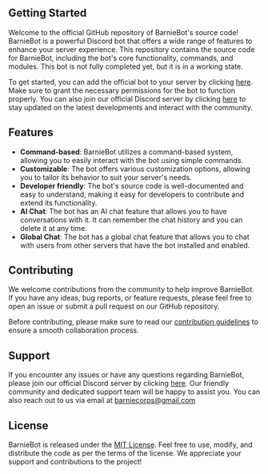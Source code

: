 ## Getting Started

Welcome to the official GitHub repository of BarnieBot's source code! BarnieBot is a powerful Discord bot that offers a wide range of features to enhance your server experience. This repository contains the source code for BarnieBot, including the bot's core functionality, commands, and modules. This bot is not fully completed yet, but it is in a working state.

To get started, you can add the official bot to your server by clicking [here](https://discord.com/api/oauth2/authorize?client_id=900723711840251924&permissions=8&scope=bot%20applications.commands). Make sure to grant the necessary permissions for the bot to function properly. You can also join our official Discord server by clicking [here](https://discord.gg/z5NwZqJs7k) to stay updated on the latest developments and interact with the community.

## Features

- **Command-based**: BarnieBot utilizes a command-based system, allowing you to easily interact with the bot using simple commands.
- **Customizable**: The bot offers various customization options, allowing you to tailor its behavior to suit your server's needs.
- **Developer friendly**: The bot's source code is well-documented and easy to understand, making it easy for developers to contribute and extend its functionality.
- **AI Chat**: The bot has an AI chat feature that allows you to have conversations with it. It can remember the chat history and you can delete it at any time.
- **Global Chat**: The bot has a global chat feature that allows you to chat with users from other servers that have the bot installed and enabled.

## Contributing

We welcome contributions from the community to help improve BarnieBot. If you have any ideas, bug reports, or feature requests, please feel free to open an issue or submit a pull request on our GitHub repository.

Before contributing, please make sure to read our [contribution guidelines](CONTRIBUTING.md) to ensure a smooth collaboration process.

## Support

If you encounter any issues or have any questions regarding BarnieBot, please join our official Discord server by clicking [here](https://discord.gg/z5NwZqJs7k). Our friendly community and dedicated support team will be happy to assist you. You can also reach out to us via email at barniecorps@gmail.com

## License

BarnieBot is released under the [MIT License](LICENSE). Feel free to use, modify, and distribute the code as per the terms of the license. We appreciate your support and contributions to the project!